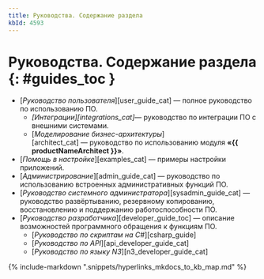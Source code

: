 ```yaml
---
title: Руководства. Содержание раздела
kbId: 4593
---
```


# Руководства. Содержание раздела {: #guides_toc }

- [_Руководство пользователя_][user_guide_cat] — полное руководство по использованию ПО.
  - _[Интеграции][integrations_cat]_— руководство по интеграции ПО с внешними системами.
  - [_Моделирование бизнес-архитектуры_][architect_cat] — руководство по использованию модуля **«{{ productNameArchitect }}»**.
- [_Помощь в настройке_][examples_cat] — примеры настройки приложений.
- [_Администрирование_][admin_guide_cat] — руководство по использованию встроенных административных функций ПО.
- [_Руководство системного администратора_][sysadmin_guide_cat] — руководство развёртыванию, резервному копированию, восстановлению и поддержанию работоспособности ПО.
- [_Руководство разработчика_][developer_guide_toc] — описание возможностей программного обращения к функциям ПО.
  - [_Руководство по скриптам на C#_][csharp_guide]
  - [_Руководство по API_][api_developer_guide_cat]
  - [_Руководство по языку N3_][n3_developer_guide_cat]

{% include-markdown ".snippets/hyperlinks_mkdocs_to_kb_map.md" %}
